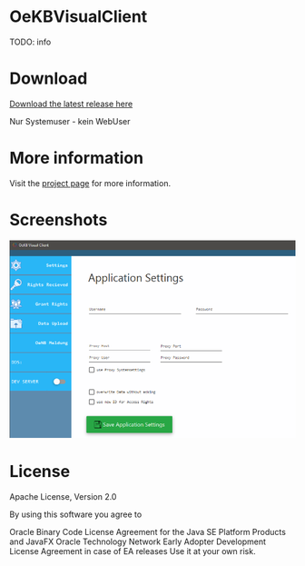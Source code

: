 # OeKBVisualClient

TODO: info

# Download
[Download the latest release here](https://github.com/karlkauc/OeKBVisualClient/releases)

Nur Systemuser - kein WebUser


# More information
Visit the [project page](http://karlkauc.github.io/OeKBVisualClient) for more information.

# Screenshots
![Screenshot01](docs/screenshot-01.png)

# License
Apache License, Version 2.0

By using this software you agree to

Oracle Binary Code License Agreement for the Java SE Platform Products and JavaFX
Oracle Technology Network Early Adopter Development License Agreement in case of EA releases
Use it at your own risk.